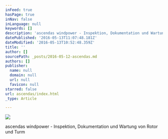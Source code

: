 ```yaml
---
inFeed: true
hasPage: true
inNav: false
inLanguage: null
keywords: []
description: 'ascendas windpower - Inspektion, Dokumentation und Wartung von Rotor und Turm'
datePublished: '2016-05-13T11:07:48.181Z'
dateModified: '2016-05-13T10:52:48.359Z'
title: ''
author: []
sourcePath: _posts/2016-05-12-ascendas.md
authors: []
publisher:
  name: null
  domain: null
  url: null
  favicon: null
starred: false
url: ascendas/index.html
_type: Article

---
```

![](https://the-grid-user-content.s3-us-west-2.amazonaws.com/a5374dd5-ebfe-408e-b8fe-ff04771ad873.jpg)

ascendas windpower - Inspektion, Dokumentation und Wartung von Rotor und Turm